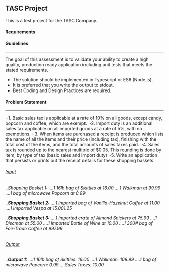 ## TASC Project
This is a test project for the TASC Company.

#### Requirements

#### Guidelines
---
The goal of this assessment is to validate your ability to create a high quality, production
ready application including unit tests that meets the stated requirements.

* The solution should be implemented in Typescript or ES6 (Node.js).
* It is preferred that you write the output to stdout. 
* Best Coding and Design Practices are required.

#### Problem Statement
---
⋅⋅1.	Basic sales tax is applicable at a rate of 10% on all goods, except candy, popcorn and coffee, which are exempt.
⋅⋅2.	Import duty is an additional sales tax applicable on all imported goods at a rate of 5%, with no exemptions.
⋅⋅3.	When items are purchased a receipt is produced which lists the name of all the items and their price (including tax), finishing with the total cost of the items, and the total amounts of sales taxes paid.
⋅⋅4.	Sales tax is rounded up to the nearest multiple of $0.05. This rounding is done by item, by type of tax (basic sales and import duty)
⋅⋅5.	Write an application that persists or prints out the receipt details for these shopping baskets.

<h6><u>Input</u><h6>
..Shopping Basket 1:
....1 16lb bag of Skittles at 16.00
....1 Walkman at 99.99
....1 bag of microwave Popcorn at 0.99

..<b>Shopping Basket 2:</b>
....1 imported bag of Vanilla-Hazelnut Coffee at 11.00
....1 Imported Vespa at 15,001.25

..<b>Shopping Basket 3:</b>
....1 imported crate of Almond Snickers at 75.99
....1 Discman at 55.00
....1 Imported Bottle of Wine at 10.00
....1 300# bag of Fair-Trade Coffee at 997.99

<h6><u>Output</u><h6>
..<b>Output 1:</b>
....1 16lb bag of Skittles: 16.00
....1 Walkman: 109.99
....1 bag of microwave Popcorn: 0.99
....Sales Taxes: 10.00



